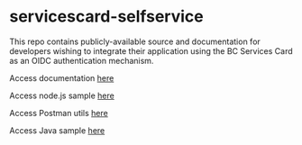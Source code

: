 # servicescard-selfservice

This repo contains publicly-available source and documentation for developers wishing to integrate their application using the BC Services Card as an OIDC authentication mechanism.

Access documentation  [here](documents)

Access node.js sample [here](samples/nodejs-code-sample)

Access Postman utils [here](samples/postman-tester)

Access Java sample  [here](samples/java-spring-boot)
